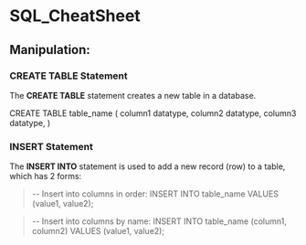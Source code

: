 # SQL_CheatSheet

## Manipulation:

### CREATE TABLE Statement
The **CREATE TABLE** statement creates a new table in a database.

 CREATE TABLE table_name (
  column1 datatype,
  column2 datatype,
  column3 datatype,
 )

### INSERT Statement
The **INSERT INTO** statement is used to add a new record (row) to a table, which has 2 forms:

> -- Insert into columns in order:
> INSERT INTO table_name
> VALUES (value1, value2);
 
> -- Insert into columns by name:
> INSERT INTO table_name (column1, column2)
> VALUES (value1, value2);
